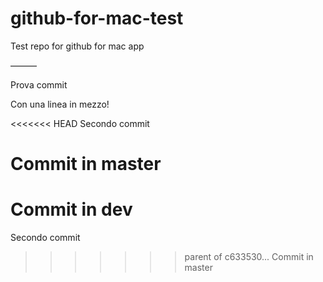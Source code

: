 github-for-mac-test
===================

Test repo for github for mac app

———

Prova commit

Con una linea in mezzo!

<<<<<<< HEAD
Secondo commit

Commit in master
=======
Commit in dev
=======
Secondo commit
>>>>>>> parent of c633530... Commit in master
